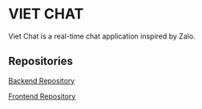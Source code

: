 # VIET CHAT
Viet Chat is a real-time chat application inspired by Zalo.
## Repositories
[Backend Repository](https://github.com/Minhquanzz1002/viet-chat-backend-v2)

[Frontend Repository](https://github.com/Minhquanzz1002/viet-chat-web)
